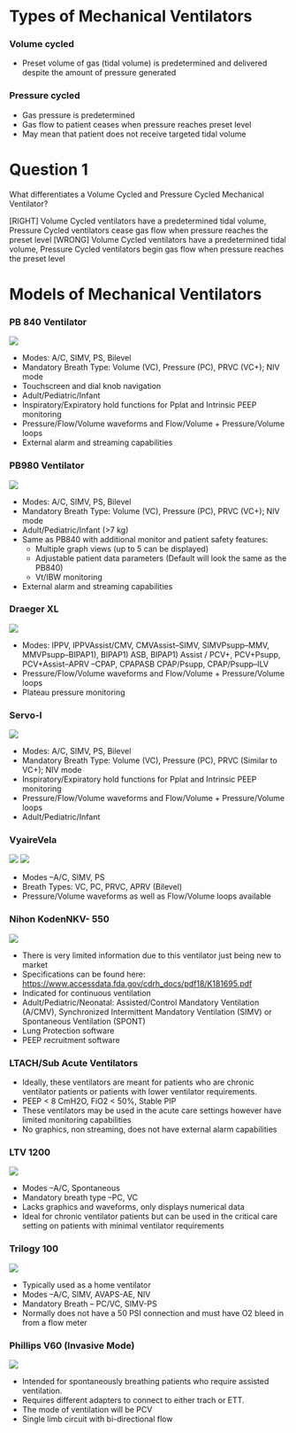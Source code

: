 # Types of Mechanical Ventilators

### Volume cycled
* Preset volume of gas (tidal volume) is predetermined and delivered despite the amount of pressure generated

### Pressure cycled
* Gas pressure is predetermined
* Gas flow to patient ceases when pressure reaches preset level
* May mean that patient does not receive targeted
tidal volume

# Question 1
What differentiates a Volume Cycled and Pressure Cycled Mechanical Ventilator?

[RIGHT] Volume Cycled ventilators have a predetermined tidal volume, Pressure Cycled ventilators cease gas flow when pressure reaches the preset level
[WRONG] Volume Cycled ventilators have a predetermined tidal volume, Pressure Cycled ventilators begin gas flow when pressure reaches the preset level

# Models of Mechanical Ventilators

### PB 840 Ventilator
![](assets/pb840.png)

* Modes: A/C, SIMV, PS, Bilevel
* Mandatory Breath Type: Volume (VC), Pressure (PC), PRVC (VC+); NIV mode
* Touchscreen and dial knob navigation
* Adult/Pediatric/Infant
* Inspiratory/Expiratory hold functions for Pplat and Intrinsic PEEP monitoring
* Pressure/Flow/Volume waveforms and Flow/Volume + Pressure/Volume loops
* External alarm and streaming capabilities

### PB980 Ventilator
![](assets/pb980.png)

* Modes: A/C, SIMV, PS, Bilevel
* Mandatory Breath Type: Volume (VC), Pressure (PC), PRVC (VC+); NIV mode
* Adult/Pediatric/Infant (>7 kg)
* Same as PB840 with additional monitor and patient safety features:
    * Multiple graph views (up to 5 can be displayed)
    * Adjustable patient data parameters (Default will look the same as the PB840)
    * Vt/IBW monitoring
* External alarm and streaming capabilities

### Draeger XL
![](assets/draegerxl.png)

* Modes: IPPV, IPPVAssist/CMV, CMVAssist–SIMV, SIMVPsupp–MMV, MMVPsupp–BIPAP1), BIPAP1) ASB, BIPAP1) Assist / PCV+, PCV+Psupp, PCV+Assist–APRV –CPAP, CPAPASB CPAP/Psupp, CPAP/Psupp–ILV
* Pressure/Flow/Volume waveforms and Flow/Volume + Pressure/Volume loops
* Plateau pressure monitoring

### Servo-I
![](assets/servo.png)

* Modes: A/C, SIMV, PS, Bilevel
* Mandatory Breath Type: Volume (VC), Pressure (PC), PRVC (Similar to VC+); NIV mode
* Inspiratory/Expiratory hold functions for Pplat and Intrinsic PEEP monitoring
* Pressure/Flow/Volume waveforms and Flow/Volume + Pressure/Volume loops
* Adult/Pediatric/Infant

### VyaireVela
![](assets/vela1.png)
![](assets/vela2.png)

* Modes –A/C, SIMV, PS
* Breath Types: VC, PC, PRVC, APRV (Bilevel)
* Pressure/Volume waveforms as well as Flow/Volume loops available

### Nihon KodenNKV- 550
![](assets/nihon.png)

* There is very limited information due to
this ventilator just being new to market
* Specifications can be found here: https://www.accessdata.fda.gov/cdrh_docs/pdf18/K181695.pdf
* Indicated for continuous ventilation
* Adult/Pediatric/Neonatal: Assisted/Control Mandatory Ventilation (A/CMV), Synchronized Intermittent Mandatory Ventilation (SIMV) or Spontaneous Ventilation (SPONT)
* Lung Protection software
* PEEP recruitment software

### LTACH/Sub Acute Ventilators

* Ideally, these ventilators are meant for patients who are chronic ventilator patients or patients with
lower ventilator requirements.
* PEEP < 8 CmH2O, FiO2 < 50%, Stable PIP
* These ventilators may be used in the acute care settings however have limited monitoring capabilities
* No graphics, non streaming, does not have external alarm capabilities

### LTV 1200
![](assets/ltv.png)

* Modes –A/C, Spontaneous
* Mandatory breath type –PC, VC
* Lacks graphics and waveforms, only displays numerical data
* Ideal for chronic ventilator patients but can be used in the critical care setting on patients with minimal ventilator requirements

### Trilogy 100
![](assets/trilogy.png)

* Typically used as a home ventilator
* Modes –A/C, SIMV, AVAPS-AE, NIV
* Mandatory Breath – PC/VC, SIMV-PS
* Normally does not have a 50 PSI connection and must have O2 bleed in from a flow meter

### Phillips V60 (Invasive Mode)
![](assets/v60.png)

* Intended for spontaneously breathing patients who require assisted ventilation.
* Requires different adapters to connect to either trach or ETT.
* The mode of ventilation will be PCV
* Single limb circuit with bi-directional flow



